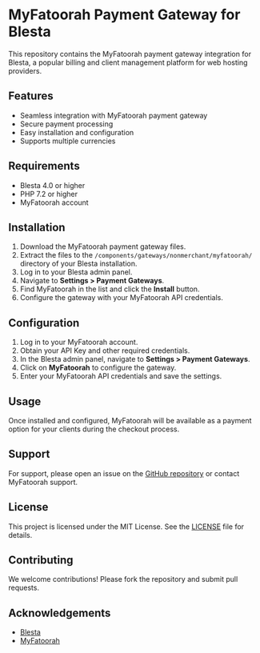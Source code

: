 # MyFatoorah Payment Gateway for Blesta

This repository contains the MyFatoorah payment gateway integration for Blesta, a popular billing and client management platform for web hosting providers.

## Features

- Seamless integration with MyFatoorah payment gateway
- Secure payment processing
- Easy installation and configuration
- Supports multiple currencies

## Requirements

- Blesta 4.0 or higher
- PHP 7.2 or higher
- MyFatoorah account

## Installation

1. Download the MyFatoorah payment gateway files.
2. Extract the files to the `/components/gateways/nonmerchant/myfatoorah/` directory of your Blesta installation.
3. Log in to your Blesta admin panel.
4. Navigate to **Settings > Payment Gateways**.
5. Find MyFatoorah in the list and click the **Install** button.
6. Configure the gateway with your MyFatoorah API credentials.

## Configuration

1. Log in to your MyFatoorah account.
2. Obtain your API Key and other required credentials.
3. In the Blesta admin panel, navigate to **Settings > Payment Gateways**.
4. Click on **MyFatoorah** to configure the gateway.
5. Enter your MyFatoorah API credentials and save the settings.

## Usage

Once installed and configured, MyFatoorah will be available as a payment option for your clients during the checkout process.

## Support

For support, please open an issue on the [GitHub repository](https://github.com/F0u4d8/myFatoorah-blesta-gateway) or contact MyFatoorah support.

## License

This project is licensed under the MIT License. See the [LICENSE](LICENSE) file for details.

## Contributing

We welcome contributions! Please fork the repository and submit pull requests.

## Acknowledgements

- [Blesta](https://www.blesta.com/)
- [MyFatoorah](https://www.myfatoorah.com/)
